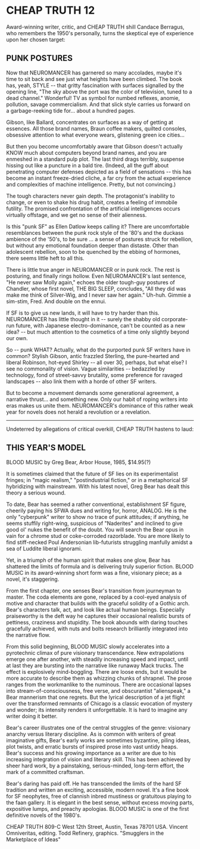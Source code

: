 CHEAP TRUTH 12
==============

Award-winning writer, critic, and CHEAP TRUTH shill Candace Berragus, who remembers the 1950's personally, turns the skeptical eye of experience upon her chosen target:

PUNK POSTURES
-------------

Now that NEUROMANCER has garnered so many accolades, maybe it's time to sit back and see just what heights have been climbed. The book has, yeah, STYLE -- that gritty fascination with surfaces signalled by the opening line, "The sky above the port was the color of television, tuned to a dead channel." Wonderful! TV as symbol for numbed reflexes, anomie, pollution, savage commercialism. And that slick style carries us forward on a garbage-reeking tide for... about a hundred pages.

Gibson, like Ballard, concentrates on surfaces as a way of getting at essences. All those brand names, Braun coffee makers, quilted consoles, obsessive attention to what everyone wears, glistening green ice cities...

But then you become uncomfortably aware that Gibson doesn't actually KNOW much about computers beyond brand names, and you are enmeshed in a standard pulp plot. The last third drags terribly, suspense hissing out like a puncture in a bald tire. (Indeed, all the guff about penetrating computer defenses depicted as a field of sensations -- this has become an instant freeze-dried cliche, a far cry from the actual experience and complexities of machine intelligence. Pretty, but not convincing.)

The tough characters never gain depth. The protagonist's inability to change, or even to shake his drug habit, creates a feeling of immobile futility. The promised confrontation of the artificial intelligences occurs virtually offstage, and we get no sense of their alienness.

Is this "punk SF" as Ellen Datlow keeps calling it? There are uncomfortable resemblances between the punk rock style of the '80's and the duckass ambience of the '50's, to be sure ... a sense of postures struck for rebellion, but without any emotional foundation deeper than distaste. Other than adolescent rebellion, soon to be quenched by the ebbing of hormones, there seems little heft to all this.

There is little true anger in NEUROMANCER or in punk rock. The rest is posturing, and finally rings hollow. Even NEUROMANCER's last sentence, "He never saw Molly again," echoes the older tough-guy postures of Chandler, whose first novel, THE BIG SLEEP, concludes, "All they did was make me think of Silver-Wig, and I never saw her again." Uh-huh. Gimmie a sim-stim, Fred. And double on the ennui.

If SF is to give us new lands, it will have to try harder than this. NEUROMANCER has little thought in it -- surely the shabby old corporate-run future, with Japanese electro-dominance, can't be counted as a new idea? -- but much attention to the cosmetics of a time only slightly beyond our own.

So -- punk WHAT? Actually, what do the purported punk SF writers have in common? Stylish Gibson, antic frazzled Sterling, the pure-hearted and liberal Robinson, hot-eyed Shirley -- all over 30, perhaps, but what else? I see no commonality of vision. Vague similarities -- bedazzled by technology, fond of street-savvy brutality, some preference for ravaged landscapes -- also link them with a horde of other SF writers.

But to become a movement demands some generational agreement, a narrative thrust... and something new. Only our habit of roping writers into eras makes us unite them. NEUROMANCER's dominance of this rather weak year for novels does not herald a revolution or a revelation.


- - -

Undeterred by allegations of critical overkill, CHEAP TRUTH hastens
to laud:

THIS YEAR'S MODEL
-----------------

BLOOD MUSIC by Greg Bear, Arbor House, 1985, $14.95(?)

It is sometimes claimed that the future of SF lies on its experimentalist fringes; in "magic realism," "postindustrial fiction," or in a metaphorical SF hybridizing with mainstream. With his latest novel, Greg Bear has dealt this theory a serious wound.

To date, Bear has seemed a rather conventional, establishment SF figure, cheerily paying his SFWA dues and writing for, horror, ANALOG. He is the only "cyberpunk" writer to show no trace of punk attitudes; if anything, he seems stuffily right-wing, suspicious of "Naderites" and inclined to give good ol' nukes the benefit of the doubt. You will search the Bear opus in vain for a chrome stud or coke-corroded razorblade. You are more likely to find stiff-necked Poul Andersonian lib-futurists struggling manfully amidst a sea of Luddite liberal ignorami.

Yet, in a triumph of the human spirit that makes one glow, Bear has shattered the limits of formula and is delivering truly superior fiction. BLOOD MUSIC in its award-winning short form was a fine, visionary piece; as a novel, it's staggering.

From the first chapter, one senses Bear's transition from journeyman to master. The coda elements are gone, replaced by a cool-eyed analysis of motive and character that builds with the graceful solidity of a Gothic arch. Bear's characters talk, act, and look like actual human beings. Especially praiseworthy is the deft way he captures their occasional realistic bursts of pettiness, craziness and stupidity. The book abounds with daring touches gracefully achieved, with nuts and bolts research brilliantly integrated into the narrative flow.

From this solid beginning, BLOOD MUSIC slowly accelerates into a pyrotechnic climax of pure visionary transcendance. New extrapolations emerge one after another, with steadily increasing speed and impact, until at last they are bursting into the narrative like runaway Mack trucks. The effect is explosively mind-boggling. There are loose ends, but it would be more accurate to describe them as whizzing chunks of shrapnel. The prose ranges from the workmanlike to the numinous. There are occasional lapses into stream-of-consciousness, free verse, and obscurantist "alienspeak," a Bear mannerism that one regrets. But the lyrical description of a jet flight over the transformed remnants of Chicago is a classic evocation of mystery and wonder; its intensity renders it unforgettable. It is hard to imagine any writer doing it better.

Bear's career illustrates one of the central struggles of the genre: visionary anarchy versus literary discipline. As is common with writers of great imaginative gifts, Bear's early works are sometimes byzantine, piling ideas, plot twists, and erratic bursts of inspired prose into vast untidy heaps. Bear's success and his growing importance as a writer are due to his increasing integration of vision and literary skill. This has been achieved by sheer hard work, by a painstaking, serious-minded, long-term effort, the mark of a committed craftsman.

Bear's daring has paid off. He has transcended the limits of the hard SF tradition and written an exciting, accessible, modern novel. It's a fine book for SF neophytes, free of clannish inbred mustiness or gratuitous playing to the faan gallery. It is elegant in the best sense, without excess moving parts, expositive lumps, and preachy apologias. BLOOD MUSIC is one of the first definitive novels of the 1980's.


<footer>
CHEAP TRUTH 809-C West 12th Street, Austin, Texas 78701 USA. Vincent Omniveritas, editing. Todd Refinery, graphics. "Smugglers in the Marketplace of Ideas"
</footer>
